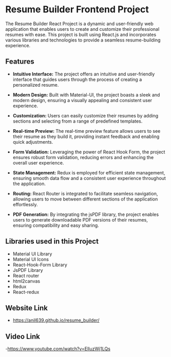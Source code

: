 # Resume Builder Frontend Project

The Resume Builder React Project is a dynamic and user-friendly web application that enables users to create and customize their professional resumes with ease. This project is built using React.js and incorporates various libraries and technologies to provide a seamless resume-building experience.

## Features

- **Intuitive Interface:** The project offers an intuitive and user-friendly interface that guides users through the process of creating a personalized resume.

- **Modern Design:** Built with Material-UI, the project boasts a sleek and modern design, ensuring a visually appealing and consistent user experience.

- **Customization:** Users can easily customize their resumes by adding sections and selecting from a range of predefined templates.

- **Real-time Preview:** The real-time preview feature allows users to see their resume as they build it, providing instant feedback and enabling quick adjustments.

- **Form Validation:** Leveraging the power of React Hook Form, the project ensures robust form validation, reducing errors and enhancing the overall user experience.

- **State Management:** Redux is employed for efficient state management, ensuring smooth data flow and a consistent user experience throughout the application.

- **Routing:** React Router is integrated to facilitate seamless navigation, allowing users to move between different sections of the application effortlessly.

- **PDF Generation:** By integrating the jsPDF library, the project enables users to generate downloadable PDF versions of their resumes, ensuring compatibility and easy sharing.

## Libraries used in this Project

- Material UI Library
- Material UI Icons
- React-Hook-Form Library
- JsPDF Library
- React router
- html2canvas
- Redux
- React-redux

## Website Link

- https://anil639.github.io/resume_builder/

## Video Link

-https://www.youtube.com/watch?v=ElIuzWj1LQs
